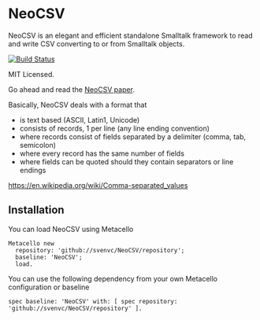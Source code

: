 # NeoCSV

NeoCSV is an elegant and efficient standalone Smalltalk framework to read and write CSV converting to or from Smalltalk objects.

[![Build Status](https://travis-ci.org/svenvc/NeoCSV.svg?branch=master)](https://travis-ci.org/svenvc/NeoCSV)

MIT Licensed.

Go ahead and read the [NeoCSV paper](https://github.com/svenvc/docs/blob/master/neo/neo-csv-paper.md).

Basically, NeoCSV deals with a format that
- is text based (ASCII, Latin1, Unicode)
- consists of records, 1 per line (any line ending convention)
- where records consist of fields separated by a delimiter (comma, tab, semicolon)
- where every record has the same number of fields
- where fields can be quoted should they contain separators or line endings

https://en.wikipedia.org/wiki/Comma-separated_values

## Installation

You can load NeoCSV using Metacello

```Smalltalk
Metacello new
  repository: 'github://svenvc/NeoCSV/repository';
  baseline: 'NeoCSV';
  load.
```

You can use the following dependency from your own Metacello configuration or baseline

```Smalltalk
spec baseline: 'NeoCSV' with: [ spec repository: 'github://svenvc/NeoCSV/repository' ].
```

